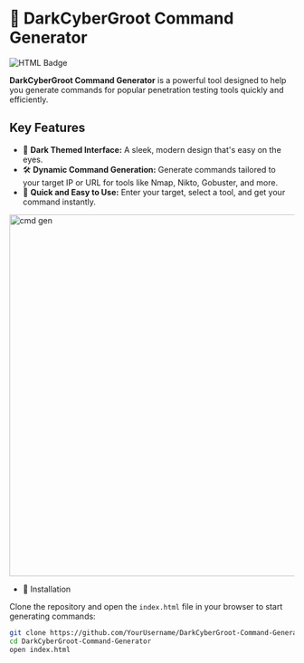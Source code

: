 # 🌟 DarkCyberGroot Command Generator
![HTML Badge](https://img.shields.io/badge/HTML-Command_Generator-green)

**DarkCyberGroot Command Generator** is a powerful tool designed to help you generate commands for popular penetration testing tools quickly and efficiently.

## Key Features

- 🎨 **Dark Themed Interface:** A sleek, modern design that's easy on the eyes.
- 🛠️ **Dynamic Command Generation:** Generate commands tailored to your target IP or URL for tools like Nmap, Nikto, Gobuster, and more.
- 🚀 **Quick and Easy to Use:** Enter your target, select a tool, and get your command instantly.


<img width="640" alt="cmd gen" src="https://github.com/user-attachments/assets/687196e0-592a-4b19-9265-b31cc00b5a90">


- 🚀 Installation

Clone the repository and open the `index.html` file in your browser to start generating commands:

```bash
git clone https://github.com/YourUsername/DarkCyberGroot-Command-Generator.git
cd DarkCyberGroot-Command-Generator
open index.html
